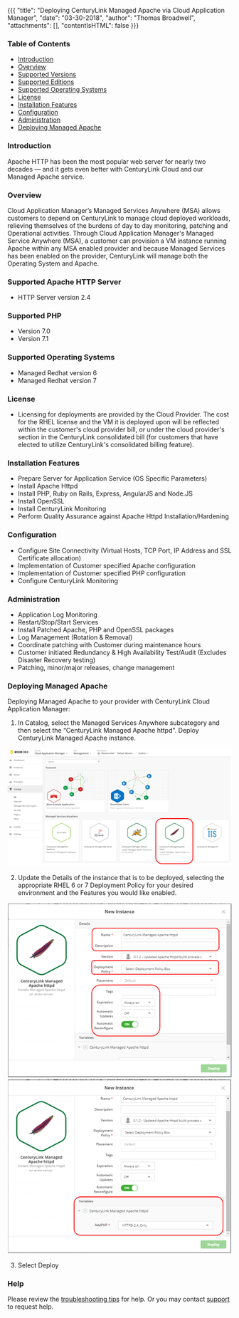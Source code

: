 {{{
  "title": "Deploying CenturyLink Managed Apache via Cloud Application Manager",
  "date": "03-30-2018",
  "author": "Thomas Broadwell",
  "attachments": [],
  "contentIsHTML": false
}}}

### Table of Contents

* [Introduction](#introduction)
* [Overview](#overview)
* [Supported Versions](#supported-versions)
* [Supported Editions](#supported-editions)
* [Supported Operating Systems](#supported-operating-systems)
* [License](#license)
* [Installation Features](#installation-features)
* [Configuration](#configuration)
* [Administration](#administration)
* [Deploying Managed Apache](#deploying-managed-Apache)


### Introduction
Apache HTTP has been the most popular web server for nearly two decades — and it gets even better with CenturyLink Cloud and our Managed Apache service.

### Overview
Cloud Application Manager’s Managed Services Anywhere (MSA) allows customers to depend on CenturyLink to manage cloud deployed workloads, relieving themselves of the burdens of day to day monitoring, patching and Operational activities.  Through Cloud Application Manager's Managed Service Anywhere (MSA), a customer can provision a VM instance running Apache within any MSA enabled provider and because Managed Services has been enabled on the provider, CenturyLink will manage both the Operating System and Apache.

### Supported Apache HTTP Server
*  HTTP Server version 2.4

### Supported PHP
*  Version 7.0
*  Version 7.1

### Supported Operating Systems
*	Managed Redhat version 6
*	Managed Redhat version 7

### License
* Licensing for deployments are provided by the Cloud Provider.  The cost for the RHEL license and the VM it is deployed upon will be reflected within the customer's cloud provider bill, or under the cloud provider's section in the CenturyLink consolidated bill (for customers that have elected to utilize CenturyLink's consolidated billing feature).

### Installation Features
* Prepare Server for Application Service (OS Specific Parameters)
* Install Apache Httpd
* Install PHP, Ruby on Rails, Express, AngularJS and Node.JS
* Install OpenSSL
* Install CenturyLink Monitoring
* Perform Quality Assurance against Apache Httpd Installation/Hardening

### Configuration
* Configure Site Connectivity (Virtual Hosts, TCP Port, IP Address and SSL Certificate allocation)
* Implementation of Customer specified Apache configuration
* Implementation of Customer specified PHP configuration
* Configure CenturyLink Monitoring

### Administration
* Application Log Monitoring
* Restart/Stop/Start Services
* Install Patched Apache, PHP and OpenSSL packages
* Log Management (Rotation & Removal)
* Coordinate patching with Customer during maintenance hours
* Customer initiated Redundancy & High Availability Test/Audit (Excludes Disaster Recovery testing)
* Patching, minor/major releases, change management


### Deploying Managed Apache

Deploying Managed Apache to your provider with CenturyLink Cloud Application Manager:

1.  In Catalog, select the Managed Services Anywhere subcategory and then select the “CenturyLink Managed Apache httpd".  Deploy CenturyLink Managed Apache instance.

  ![MgdApache0.PNG](../../images/cloud-application-manager/MgdApache0.PNG)

2.  Update the Details of the instance that is to be deployed, selecting the appropriate RHEL 6 or 7 Deployment Policy for your desired environment and the Features you would like enabled.

  ![MgdApache1.PNG](../../images/cloud-application-manager/MgdApache1.PNG)
  ![MgdApache2.PNG](../../images/cloud-application-manager/MgdApache2.PNG)

3.  Select Deploy



### Help

Please review the [troubleshooting tips](../Troubleshooting/troubleshooting-tips.md) for help. Or you may contact [support](http://managedservices.ctl.io) to request help.
